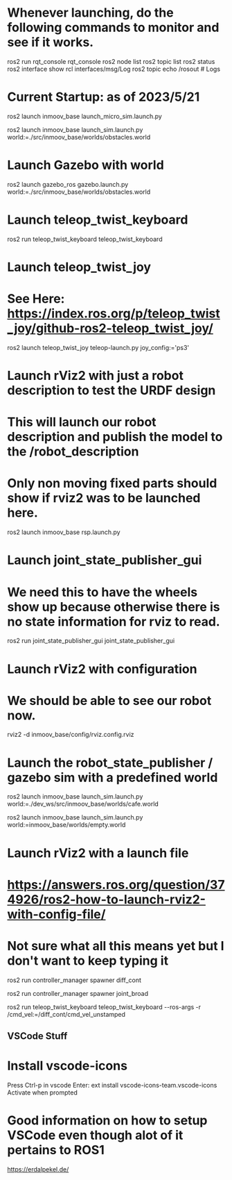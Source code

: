 
# Whenever launching, do the following commands to monitor and see if it works.

ros2 run rqt_console rqt_console
ros2 node list
ros2 topic list
ros2 status
ros2 interface show rcl interfaces/msg/Log
ros2 topic echo /rosout             # Logs

# Current Startup: as of 2023/5/21
ros2 launch inmoov_base launch_micro_sim.launch.py

ros2 launch inmoov_base launch_sim.launch.py world:=./src/inmoov_base/worlds/obstacles.world 

# Launch Gazebo with world
ros2 launch gazebo_ros gazebo.launch.py world:=./src/inmoov_base/worlds/obstacles.world 


# Launch teleop_twist_keyboard
ros2 run teleop_twist_keyboard teleop_twist_keyboard 

# Launch teleop_twist_joy
# See Here: https://index.ros.org/p/teleop_twist_joy/github-ros2-teleop_twist_joy/
ros2 launch teleop_twist_joy teleop-launch.py joy_config:='ps3'


# Launch rViz2 with just a robot description to test the URDF design
# This will launch our robot description and publish the model to the /robot_description
# Only non moving fixed parts should show if rviz2 was to be launched here.
ros2 launch inmoov_base rsp.launch.py

# Launch joint_state_publisher_gui
# We need this to have the wheels show up because otherwise there is no state information for rviz to read.
ros2 run joint_state_publisher_gui joint_state_publisher_gui

# Launch rViz2 with configuration
# We should be able to see our robot now.
rviz2 -d inmoov_base/config/rviz.config.rviz



# Launch the robot_state_publisher / gazebo sim with a predefined world
ros2 launch inmoov_base launch_sim.launch.py world:=./dev_ws/src/inmoov_base/worlds/cafe.world 

ros2 launch inmoov_base launch_sim.launch.py world:=inmoov_base/worlds/empty.world 



# Launch rViz2 with a launch file
# https://answers.ros.org/question/374926/ros2-how-to-launch-rviz2-with-config-file/




# Not sure what all this means yet but I don't want to keep typing it
ros2 run controller_manager spawner diff_cont

ros2 run controller_manager spawner joint_broad

ros2 run teleop_twist_keyboard teleop_twist_keyboard --ros-args -r /cmd_vel:=/diff_cont/cmd_vel_unstamped







## VSCode Stuff
# Install vscode-icons
Press Ctrl-p in vscode
Enter: ext install vscode-icons-team.vscode-icons
Activate when prompted



# Good information on how to setup VSCode even though alot of it pertains to ROS1
https://erdalpekel.de/
